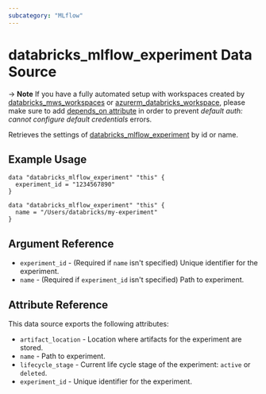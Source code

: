 ```yaml
---
subcategory: "MLflow"
---
```

# databricks_mlflow_experiment Data Source

-> **Note** If you have a fully automated setup with workspaces created by [databricks_mws_workspaces](../resources/mws_workspaces.md) or [azurerm_databricks_workspace](https://registry.terraform.io/providers/hashicorp/azurerm/latest/docs/resources/databricks_workspace), please make sure to add [depends_on attribute](../index.md#data-resources-and-authentication-is-not-configured-errors) in order to prevent _default auth: cannot configure default credentials_ errors.

Retrieves the settings of [databricks_mlflow_experiment](../resources/mlflow_experiment.md) by id or name.

## Example Usage


```hcl
data "databricks_mlflow_experiment" "this" {
  experiment_id = "1234567890"
}

data "databricks_mlflow_experiment" "this" {
  name = "/Users/databricks/my-experiment"
}
```

## Argument Reference

* `experiment_id` - (Required if `name` isn't specified) Unique identifier for the experiment.
* `name` - (Required if `experiment_id` isn't specified) Path to experiment.

## Attribute Reference

This data source exports the following attributes:

* `artifact_location` - Location where artifacts for the experiment are stored.
* `name` - Path to experiment.
* `lifecycle_stage` - Current life cycle stage of the experiment: `active` or `deleted`.
* `experiment_id` - Unique identifier for the experiment.
